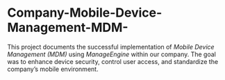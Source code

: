 # Company-Mobile-Device-Management-MDM-
This project documents the successful implementation of *Mobile Device Management (MDM)* using *ManageEngine* within our company.   The goal was to enhance device security, control user access, and standardize the company’s mobile environment.
